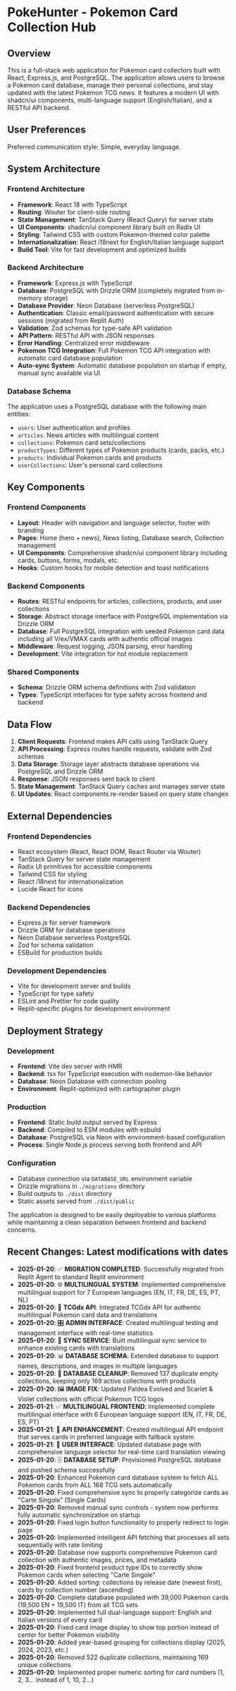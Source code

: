 # PokeHunter - Pokemon Card Collection Hub

## Overview

This is a full-stack web application for Pokemon card collectors built with React, Express.js, and PostgreSQL. The application allows users to browse a Pokemon card database, manage their personal collections, and stay updated with the latest Pokemon TCG news. It features a modern UI with shadcn/ui components, multi-language support (English/Italian), and a RESTful API backend.

## User Preferences

Preferred communication style: Simple, everyday language.

## System Architecture

### Frontend Architecture
- **Framework**: React 18 with TypeScript
- **Routing**: Wouter for client-side routing
- **State Management**: TanStack Query (React Query) for server state
- **UI Components**: shadcn/ui component library built on Radix UI
- **Styling**: Tailwind CSS with custom Pokemon-themed color palette
- **Internationalization**: React i18next for English/Italian language support
- **Build Tool**: Vite for fast development and optimized builds

### Backend Architecture
- **Framework**: Express.js with TypeScript
- **Database**: PostgreSQL with Drizzle ORM (completely migrated from in-memory storage)
- **Database Provider**: Neon Database (serverless PostgreSQL)
- **Authentication**: Classic email/password authentication with secure sessions (migrated from Replit Auth)
- **Validation**: Zod schemas for type-safe API validation
- **API Pattern**: RESTful API with JSON responses
- **Error Handling**: Centralized error middleware
- **Pokemon TCG Integration**: Full Pokemon TCG API integration with automatic card database population
- **Auto-sync System**: Automatic database population on startup if empty, manual sync available via UI

### Database Schema
The application uses a PostgreSQL database with the following main entities:
- `users`: User authentication and profiles
- `articles`: News articles with multilingual content
- `collections`: Pokemon card sets/collections
- `productTypes`: Different types of Pokemon products (cards, packs, etc.)
- `products`: Individual Pokemon cards and products
- `userCollections`: User's personal card collections

## Key Components

### Frontend Components
- **Layout**: Header with navigation and language selector, footer with branding
- **Pages**: Home (hero + news), News listing, Database search, Collection management
- **UI Components**: Comprehensive shadcn/ui component library including cards, buttons, forms, modals, etc.
- **Hooks**: Custom hooks for mobile detection and toast notifications

### Backend Components
- **Routes**: RESTful endpoints for articles, collections, products, and user collections
- **Storage**: Abstract storage interface with PostgreSQL implementation via Drizzle ORM
- **Database**: Full PostgreSQL integration with seeded Pokemon card data including all V/ex/VMAX cards with authentic official images
- **Middleware**: Request logging, JSON parsing, error handling
- **Development**: Vite integration for hot module replacement

### Shared Components
- **Schema**: Drizzle ORM schema definitions with Zod validation
- **Types**: TypeScript interfaces for type safety across frontend and backend

## Data Flow

1. **Client Requests**: Frontend makes API calls using TanStack Query
2. **API Processing**: Express routes handle requests, validate with Zod schemas
3. **Data Storage**: Storage layer abstracts database operations via PostgreSQL and Drizzle ORM
4. **Response**: JSON responses sent back to client
5. **State Management**: TanStack Query caches and manages server state
6. **UI Updates**: React components re-render based on query state changes

## External Dependencies

### Frontend Dependencies
- React ecosystem (React, React DOM, React Router via Wouter)
- TanStack Query for server state management
- Radix UI primitives for accessible components
- Tailwind CSS for styling
- React i18next for internationalization
- Lucide React for icons

### Backend Dependencies
- Express.js for server framework
- Drizzle ORM for database operations
- Neon Database serverless PostgreSQL
- Zod for schema validation
- ESBuild for production builds

### Development Dependencies
- Vite for development server and builds
- TypeScript for type safety
- ESLint and Prettier for code quality
- Replit-specific plugins for development environment

## Deployment Strategy

### Development
- **Frontend**: Vite dev server with HMR
- **Backend**: tsx for TypeScript execution with nodemon-like behavior
- **Database**: Neon Database with connection pooling
- **Environment**: Replit-optimized with cartographer plugin

### Production
- **Frontend**: Static build output served by Express
- **Backend**: Compiled to ESM modules with esbuild
- **Database**: PostgreSQL via Neon with environment-based configuration
- **Process**: Single Node.js process serving both frontend and API

### Configuration
- Database connection via `DATABASE_URL` environment variable
- Drizzle migrations in `./migrations` directory
- Build outputs to `./dist` directory
- Static assets served from `./dist/public`

The application is designed to be easily deployable to various platforms while maintaining a clean separation between frontend and backend concerns.

## Recent Changes: Latest modifications with dates

- **2025-01-20**: ✅ **MIGRATION COMPLETED**: Successfully migrated from Replit Agent to standard Replit environment
- **2025-01-20**: 🌐 **MULTILINGUAL SYSTEM**: Implemented comprehensive multilingual support for 7 European languages (EN, IT, FR, DE, ES, PT, NL)
- **2025-01-20**: 🔗 **TCGdx API**: Integrated TCGdx API for authentic multilingual Pokemon card data and translations
- **2025-01-20**: 🎛️ **ADMIN INTERFACE**: Created multilingual testing and management interface with real-time statistics
- **2025-01-20**: 🔄 **SYNC SERVICE**: Built multilingual sync service to enhance existing cards with translations
- **2025-01-20**: 📊 **DATABASE SCHEMA**: Extended database to support names, descriptions, and images in multiple languages
- **2025-01-20**: 🧹 **DATABASE CLEANUP**: Removed 137 duplicate empty collections, keeping only 169 active collections with products
- **2025-01-20**: 🖼️ **IMAGE FIX**: Updated Paldea Evolved and Scarlet & Violet collections with official Pokemon TCG logos
- **2025-01-21**: ✅ **MULTILINGUAL FRONTEND**: Implemented complete multilingual interface with 6 European language support (EN, IT, FR, DE, ES, PT)
- **2025-01-21**: 🔧 **API ENHANCEMENT**: Created multilingual API endpoint that serves cards in preferred language with fallback system
- **2025-01-21**: 🎯 **USER INTERFACE**: Updated database page with comprehensive language selector for real-time card translation viewing
- **2025-01-20**: 🗄️ **DATABASE SETUP**: Provisioned PostgreSQL database and pushed schema successfully
- **2025-01-20**: Enhanced Pokemon card database system to fetch ALL Pokemon cards from ALL 168 TCG sets automatically
- **2025-01-20**: Fixed comprehensive sync to properly categorize cards as "Carte Singole" (Single Cards)
- **2025-01-20**: Removed manual sync controls - system now performs fully automatic synchronization on startup
- **2025-01-20**: Fixed login button functionality to properly redirect to login page
- **2025-01-20**: Implemented intelligent API fetching that processes all sets sequentially with rate limiting
- **2025-01-20**: Database now supports comprehensive Pokemon card collection with authentic images, prices, and metadata
- **2025-01-20**: Fixed frontend product type IDs to correctly show Pokemon cards when selecting "Carte Singole"
- **2025-01-20**: Added sorting: collections by release date (newest first), cards by collection number (ascending)
- **2025-01-20**: Complete database populated with 39,000 Pokemon cards (19,500 EN + 19,500 IT) from all TCG sets
- **2025-01-20**: Implemented full dual-language support: English and Italian versions of every card
- **2025-01-20**: Fixed card image display to show top portion instead of center for better Pokemon visibility
- **2025-01-20**: Added year-based grouping for collections display (2025, 2024, 2023, etc.)
- **2025-01-20**: Removed 522 duplicate collections, maintaining 169 unique collections
- **2025-01-20**: Implemented proper numeric sorting for card numbers (1, 2, 3... instead of 1, 10, 2...)